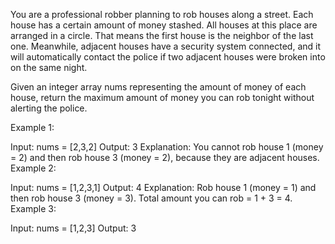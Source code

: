 You are a professional robber planning to rob houses along a street. Each house has a certain amount of money stashed. All houses at this place are arranged in a circle. That means the first house is the neighbor of the last one. Meanwhile, adjacent houses have a security system connected, and it will automatically contact the police if two adjacent houses were broken into on the same night.

Given an integer array nums representing the amount of money of each house, return the maximum amount of money you can rob tonight without alerting the police.



Example 1:

Input: nums = [2,3,2]
Output: 3
Explanation: You cannot rob house 1 (money = 2) and then rob house 3 (money = 2), because they are adjacent houses.
Example 2:

Input: nums = [1,2,3,1]
Output: 4
Explanation: Rob house 1 (money = 1) and then rob house 3 (money = 3).
Total amount you can rob = 1 + 3 = 4.
Example 3:

Input: nums = [1,2,3]
Output: 3
